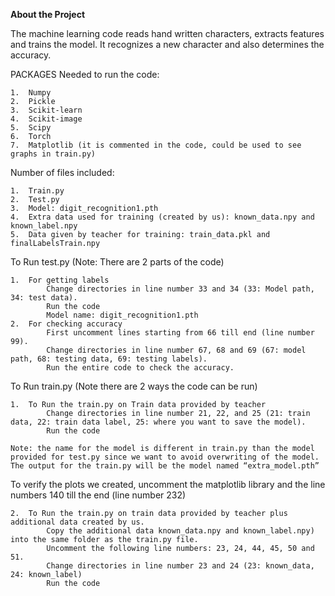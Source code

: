 **About the Project**

The machine learning code reads hand written characters, extracts features and trains the model. It recognizes a new character and also determines the accuracy. 

PACKAGES Needed to run the code: 

	1.	Numpy 
	2.	Pickle
	3.	Scikit-learn
	4.	Scikit-image
	5.	Scipy 
	6.	Torch 
	7.	Matplotlib (it is commented in the code, could be used to see graphs in train.py) 

Number of files included:

	1.	Train.py
	2.	Test.py
	3.	Model: digit_recognition1.pth
	4.	Extra data used for training (created by us): known_data.npy and known_label.npy
	5.	Data given by teacher for training: train_data.pkl and finalLabelsTrain.npy

To Run test.py (Note: There are 2 parts of the code)

	1.	For getting labels
			Change directories in line number 33 and 34 (33: Model path, 34: test data). 
			Run the code
			Model name: digit_recognition1.pth
	2.	For checking accuracy
			First uncomment lines starting from 66 till end (line number 99).
			Change directories in line number 67, 68 and 69 (67: model path, 68: testing data, 69: testing labels).
			Run the entire code to check the accuracy.
		
To Run train.py (Note there are 2 ways the code can be run)

	1.	To Run the train.py on Train data provided by teacher
			Change directories in line number 21, 22, and 25 (21: train data, 22: train data label, 25: where you want to save the model).
			Run the code
		
	Note: the name for the model is different in train.py than the model provided for test.py since we want to avoid overwriting of the model. The output for the train.py will be the model named “extra_model.pth” 

To verify the plots we created, uncomment the matplotlib library and the line numbers 140 till the end (line number 232)

	2.	To Run the train.py on train data provided by teacher plus additional data created by us.
			Copy the additional data known_data.npy and known_label.npy) into the same folder as the train.py file.
			Uncomment the following line numbers: 23, 24, 44, 45, 50 and 51.
			Change directories in line number 23 and 24 (23: known_data, 24: known_label)
			Run the code
